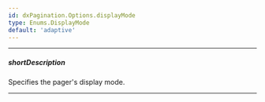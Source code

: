 ```yaml
---
id: dxPagination.Options.displayMode
type: Enums.DisplayMode
default: 'adaptive'
---
```

---
##### shortDescription
Specifies the pager's display mode.

---
